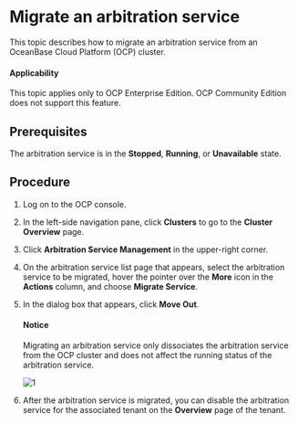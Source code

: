 # Migrate an arbitration service

This topic describes how to migrate an arbitration service from an OceanBase Cloud Platform (OCP) cluster.

<main id="notice" type='notice'>
<h4>Applicability</h4>
<p>This topic applies only to OCP Enterprise Edition. OCP Community Edition does not support this feature. </p>
</main>

## Prerequisites

The arbitration service is in the **Stopped**, **Running**, or **Unavailable** state.

## Procedure

1. Log on to the OCP console.

2. In the left-side navigation pane, click **Clusters** to go to the **Cluster Overview** page.

3. Click **Arbitration Service Management** in the upper-right corner.

4. On the arbitration service list page that appears, select the arbitration service to be migrated, hover the pointer over the **More** icon in the **Actions** column, and choose **Migrate Service**.

5. In the dialog box that appears, click **Move Out**.

    <main id="notice" type='notice'>
    <h4>Notice</h4>
    <p>Migrating an arbitration service only dissociates the arbitration service from the OCP cluster and does not affect the running status of the arbitration service. </p>
    </main>

   ![1](https://obbusiness-private.oss-cn-shanghai.aliyuncs.com/doc/img/ocp/422/%E8%BF%81%E5%87%BA%E4%BB%B2%E8%A3%81%E6%9C%8D%E5%8A%A111.png)

6. After the arbitration service is migrated, you can disable the arbitration service for the associated tenant on the **Overview** page of the tenant.
